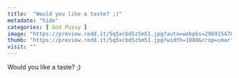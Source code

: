 ```yaml
---
title:  "Would you like a taste? ;)"
metadate: "hide"
categories: [ God Pussy ]
image: "https://preview.redd.it/5q5xcbd5z5m51.jpg?auto=webp&s=29b9154786b97eca53aa9679dfc7561092c7d976"
thumb: "https://preview.redd.it/5q5xcbd5z5m51.jpg?width=1080&crop=smart&auto=webp&s=11c99bbafcfab459d12caf51f3c2ee931fcd2fd6"
visit: ""
---
```

Would you like a taste? ;)
